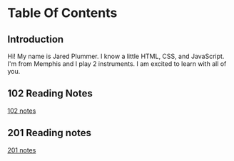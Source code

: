 # Table Of Contents

## Introduction

Hi! My name is Jared Plummer. I know a little HTML, CSS, and JavaScript. I'm from Memphis and I play 2 instruments. I am excited to learn with all of you.

## 102 Reading Notes

[102 notes](102-reading-notes/README.md)

## 201 Reading notes

[201 notes](201-notes/README.md)
